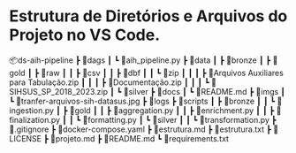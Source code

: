 # Estrutura de Diretórios e Arquivos do Projeto no VS Code.

📦ds-aih-pipeline
┣ 📂dags
┃ ┗ 📜aih_pipeline.py
┣ 📂data
┃ ┣ 📂bronze
┃ ┣ 📂gold
┃ ┣ 📂raw
┃ ┃ ┣ 📂csv
┃ ┃ ┣ 📂dbf
┃ ┃ ┗ 📂zip
┃ ┃ ┃ ┣ 📜Arquivos Auxiliares para Tabulação.zip
┃ ┃ ┃ ┣ 📜Documentação.zip
┃ ┃ ┃ ┗ 📜SIHSUS_SP_2018_2023.zip
┃ ┗ 📂silver
┣ 📂docs
┃ ┗ 📜README.md
┣ 📂imgs
┃ ┗ 📜tranfer-arquivos-sih-datasus.jpg
┣ 📂logs
┣ 📂scripts
┃ ┣ 📂bronze
┃ ┃ ┗ 📜ingestion.py
┃ ┣ 📂gold
┃ ┃ ┣ 📜aggregation.py
┃ ┃ ┣ 📜enrichment.py
┃ ┃ ┣ 📜finalization.py
┃ ┃ ┗ 📜formatting.py
┃ ┗ 📂silver
┃ ┃ ┗ 📜transformation.py
┣ 📜.gitignore
┣ 📜docker-compose.yaml
┣ 📜estrutura.md
┣ 📜estrutura.txt
┣ 📜LICENSE
┣ 📜projeto.md
┣ 📜README.md
┗ 📜requirements.txt
